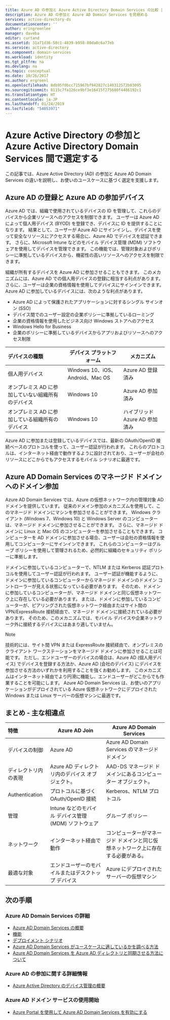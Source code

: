 ```yaml
---
title: Azure AD の参加と Azure Active Directory Domain Services の比較 | Microsoft Docs
description: Azure AD の参加と Azure AD Domain Services を見極める
services: active-directory-ds
documentationcenter: ''
author: eringreenlee
manager: daveba
editor: curtand
ms.assetid: 31a71d36-58c1-4839-b958-80da0c6a77eb
ms.service: active-directory
ms.component: domain-services
ms.workload: identity
ms.tgt_pltfrm: na
ms.devlang: na
ms.topic: conceptual
ms.date: 10/26/2017
ms.author: ergreenl
ms.openlocfilehash: 8db95f0bcc715967bf942827c140312572b03095
ms.sourcegitcommit: 8115c7fa126ce9bf3e16415f275680f4486192c1
ms.translationtype: HT
ms.contentlocale: ja-JP
ms.lasthandoff: 01/24/2019
ms.locfileid: "54853971"
---
```

# <a name="choose-between-azure-active-directory-join-and-azure-active-directory-domain-services"></a>Azure Active Directory の参加と Azure Active Directory Domain Services 間で選定する
この記事では、Azure Active Directory (AD) の参加と Azure AD Domain Services の違いを説明し、お使いのユースケースに基づく選定を支援します。

## <a name="azure-ad-registered-and-azure-ad-joined-devices"></a>Azure AD の登録と Azure AD の参加デバイス
Azure AD では、組織で使用されているデバイスの ID を管理して、これらのデバイスから企業リソースへのアクセスを制御できます。 ユーザーは Azure AD によって個人用デバイス (BYOD) を登録でき、デバイスに ID を提供することになります。 結果として、ユーザーが Azure AD にサインインし、デバイスを使って安全なリソースにアクセスする場合に、Azure AD でデバイスを認証できます。 さらに、Microsoft Intune などのモバイル デバイス管理 (MDM) ソフトウェアを使用してデバイスを管理できます。 この機能では、管理対象およびポリシーに準拠しているデバイスから、機密性の高いリソースへのアクセスを制限できます。

組織が所有するデバイスを Azure AD に参加させることもできます。 このメカニズムには、Azure AD での個人用デバイスの登録に相当する利点があります。 さらに、ユーザーは企業の資格情報を使用してデバイスにサインインできます。 Azure AD に参加しているデバイスには、次のような利点があります。
* Azure AD によって保護されたアプリケーションに対するシングル サインオン (SSO)
* デバイス間でのユーザー設定の企業ポリシーに準拠しているローミング
* 企業の資格情報を使用したビジネス向け Windows ストアへのアクセス
* Windows Hello for Business
* 企業のポリシーに準拠しているデバイスからアプリおよびリソースへのアクセス制限

| **デバイスの種類** | **デバイス プラットフォーム** | **メカニズム** |
|:---| --- | --- |
| 個人用デバイス | Windows 10、iOS、Android、Mac OS | Azure AD 登録済み |
| オンプレミス AD に参加していない組織所有のデバイス | Windows 10 | Azure AD 参加済み |
| オンプレミス AD に参加している組織所有のデバイス | Windows 10 | ハイブリッド Azure AD 参加済み |

Azure AD に参加または登録しているデバイスでは、最新の OAuth/OpenID 接続ベースのプロトコルを使って、ユーザー認証が行われます。 これらのプロトコルは、インターネット経由で動作するように設計されており、ユーザーが会社のリソースにどこからでもアクセスするモバイル シナリオに最適です。


## <a name="domain-join-to-azure-ad-domain-services-managed-domains"></a>Azure AD Domain Services のマネージド ドメインへのドメイン参加
Azure AD Domain Services では、Azure の仮想ネットワーク内の管理対象 AD ドメインを提供しています。 従来のドメイン参加のメカニズムを使用して、このマネージド ドメインにマシンを参加させることができます。 Windows クライアント (Windows 7、Windows 10) と Windows Server のコンピューターは、マネージド ドメインに参加させることができます。 さらに、マネージド ドメインに Linux と Mac OS のコンピューターを参加させることもできます。 コンピューターを AD ドメインに参加させる場合、ユーザーは会社の資格情報を使用してコンピューターにサインインできます。 これらのコンピューターはグループ ポリシーを使用して管理されるため、必然的に組織のセキュリティ ポリシーに準拠します。

ドメインに参加しているコンピューターで、NTLM または Kerberos 認証プロトコルを使用してユーザー認証が行われます。 ユーザー認証が機能するように、ドメインに参加しているコンピューターからマネージド ドメインのドメイン コントローラーが見える状態になっている必要があります。 そのため、ドメインに参加しているコンピューターが、マネージド ドメインと同じ仮想ネットワーク上に存在している必要があります。 または、ドメインに参加しているコンピューターが、ピアリングされた仮想ネットワーク経由またはサイト間の VPN/ExpressRoute 接続経由で、マネージド ドメインに接続されている必要があります。 そのため、このメカニズムでは、モバイル デバイスや企業ネットワーク外に接続するデバイスにはあまり適していません。

> [!NOTE]
> 技術的には、サイト間 VPN または ExpressRoute 接続経由で、オンプレミスのクライアント ワークステーションをマネージド ドメインに参加させることは可能です。 ただし、エンドユーザーのデバイスの場合は、Azure AD (個人用デバイス) でデバイスを登録する方法か、Azure AD (会社のデバイス) にデバイスを参加させる方法のいずれかを利用することを強くお勧めします。 このメカニズムはインターネット経由でより円滑に機能し、エンドユーザーがどこからでも作業することを可能にします。 Azure AD Domain Services は、お使いのアプリケーションがデプロイされている Azure 仮想ネットワークにデプロイされた Windows または Linux サーバーの仮想マシンに最適です。


## <a name="summary---key-differences"></a>まとめ - 主な相違点
| **特徴** | **Azure AD Join** | **Azure AD Domain Services** |
|:---| --- | --- |
| デバイスの制御 | Azure AD | Azure AD Domain Services のマネージド ドメイン |
| ディレクトリ内の表現 | Azure AD ディレクトリ内のデバイス オブジェクト。 | AAD-DS マネージド ドメインにあるコンピューター オブジェクト。 |
| Authentication | プロトコルに基づく OAuth/OpenID 接続 | Kerberos、NTLM プロトコル |
| 管理 | Intune などのモバイル デバイス管理 (MDM) ソフトウェア | グループ ポリシー |
| ネットワーク | インターネット経由で動作 | コンピューターがマネージド ドメインと同じ仮想ネットワーク上に存在する必要がある。|
| 最適な対象 | エンドユーザーのモバイルまたはデスクトップ デバイス | Azure にデプロイされたサーバーの仮想マシン |


## <a name="next-steps"></a>次の手順
### <a name="learn-more-about-azure-ad-domain-services"></a>Azure AD Domain Services の詳細
* [Azure AD Domain Services の概要](active-directory-ds-overview.md)
* [機能](active-directory-ds-features.md)
* [デプロイメント シナリオ](active-directory-ds-scenarios.md)
* [Azure AD Domain Services がユースケースに適しているかを調べる方法](active-directory-ds-comparison.md)
* [Azure AD Domain Services を Azure AD ディレクトリと同期させる方法について](active-directory-ds-synchronization.md)

### <a name="learn-more-about-azure-ad-join"></a>Azure AD の参加に関する詳細情報
* [Azure Active Directory のデバイス管理の概要](../active-directory/device-management-introduction.md)

### <a name="get-started-with-azure-ad-domain-services"></a>Azure AD ドメイン サービスの使用開始
* [Azure Portal を使用して Azure AD Domain Services を有効にする](active-directory-ds-getting-started.md)
